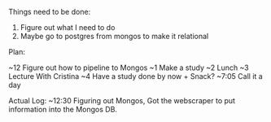 Things need to be done:
  1. Figure out what I need to do
  2. Maybe go to postgres from mongos to make it relational



Plan:

~12 Figure out how to pipeline to Mongos
~1 Make a study
~2 Lunch
~3 Lecture With Cristina
~4 Have a study done by now + Snack?
~7:05 Call it a day

Actual Log:
~12:30 Figuring out Mongos, Got the webscraper to put information into the Mongos DB.

